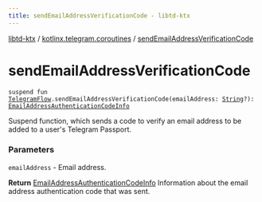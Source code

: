 ```yaml
---
title: sendEmailAddressVerificationCode - libtd-ktx
---
```


[libtd-ktx](../index.html) / [kotlinx.telegram.coroutines](index.html) / [sendEmailAddressVerificationCode](./send-email-address-verification-code.html)

# sendEmailAddressVerificationCode

`suspend fun `[`TelegramFlow`](../kotlinx.telegram.core/-telegram-flow/index.html)`.sendEmailAddressVerificationCode(emailAddress: `[`String`](https://kotlinlang.org/api/latest/jvm/stdlib/kotlin/-string/index.html)`?): `[`EmailAddressAuthenticationCodeInfo`](https://tdlibx.github.io/td/docs/org/drinkless/td/libcore/telegram/TdApi/EmailAddressAuthenticationCodeInfo.html)

Suspend function, which sends a code to verify an email address to be added to a user's Telegram
Passport.

### Parameters

`emailAddress` - Email address.

**Return**
[EmailAddressAuthenticationCodeInfo](https://tdlibx.github.io/td/docs/org/drinkless/td/libcore/telegram/TdApi/EmailAddressAuthenticationCodeInfo.html) Information about the email address authentication
code that was sent.

